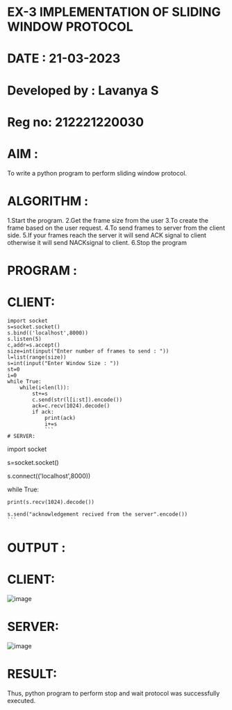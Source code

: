 # EX-3 IMPLEMENTATION OF SLIDING WINDOW PROTOCOL
# DATE : 21-03-2023
# Developed by : Lavanya S
# Reg no: 212221220030
# AIM :
To write a python program to perform sliding window protocol.

# ALGORITHM :
1.Start the program.
2.Get the frame size from the user
3.To create the frame based on the user request.
4.To send frames to server from the client side.
5.If your frames reach the server it will send ACK signal to client otherwise it will send NACKsignal to client.
6.Stop the program
# PROGRAM :
# CLIENT:
```
import socket
s=socket.socket()
s.bind(('localhost',8000))
s.listen(5)
c,addr=s.accept()
size=int(input("Enter number of frames to send : "))
l=list(range(size))
s=int(input("Enter Window Size : "))
st=0
i=0
while True:
    while(i<len(l)):
        st+=s
        c.send(str(l[i:st]).encode())
        ack=c.recv(1024).decode()
        if ack:
            print(ack)
            i+=s
            ```
# SERVER:
```
 import socket
 
s=socket.socket()

s.connect(('localhost',8000))

while True:

    print(s.recv(1024).decode())
    
    s.send("acknowledgement recived from the server".encode())
    ```
# OUTPUT :
# CLIENT:

![image](https://github.com/LavanyaSIT/EX-3/assets/130207418/ced46e6d-06cc-4d07-94a9-689f9ce71df8)


 # SERVER:
![image](https://github.com/LavanyaSIT/EX-3/assets/130207418/2b7caae8-7aab-4a42-8997-8221fec9c85d)


 # RESULT:
Thus, python program to perform stop and wait protocol was successfully executed.

